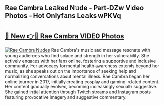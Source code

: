 ## Rae Cambra Le𝚊ked N𝚞de - Part-DZw Video Photos - Hot Onlyf𝚊ns Le𝚊ks wPKVq

# <h2><a href="http://ab61030.deff.icu/?id=Rae+Cambra">🔗 New 👉🔴 Rae Cambra VIDEO Photos</a></h2>

[![Rae Cambra N𝚞des](https://i.imgur.com/rIISA9y.gif)](http://ab61030.deff.icu/?id=Rae+Cambra)
Rae Cambra's music and message resonate with young audiences who find solace and strength in her vulnerability. She actively engages with her fans online, fostering a supportive and inclusive community. Her advocacy for mental health awareness extends beyond her music, as she speaks out on the importance of seeking help and normalizing conversations about mental illness. Rae Cambra began her online journey in 2017, initially creating cosplay and gaming-related content. Her content gradually evolved, becoming increasingly sexually suggestive. She gained initial attention through Twitch streams and Instagram posts featuring provocative imagery and suggestive commentary.
